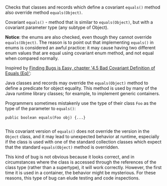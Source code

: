 Checks that classes and records which define a covariant `equals()`
method also override method `equals(Object)`.

Covariant `equals()` - method that is similar to `equals(Object)`, but
with a covariant parameter type (any subtype of Object).

**Notice**: the enums are also checked, even though they cannot override
`equals(Object)`. The reason is to point out that implementing
`equals()` in enums is considered an awful practice: it may cause having
two different enum values that are equal using covariant enum method,
and not equal when compared normally.

Inspired by [Finding Bugs is Easy, chapter '4.5 Bad Covariant Definition
of Equals (Eq)'](https://www.cs.jhu.edu/~daveho/pubs/oopsla2004.pdf):

Java classes and records may override the `equals(Object)` method to
define a predicate for object equality. This method is used by many of
the Java runtime library classes; for example, to implement generic
containers.

Programmers sometimes mistakenly use the type of their class `Foo` as
the type of the parameter to `equals()`:

``` 
public boolean equals(Foo obj) {...}
        
```

This covariant version of `equals()` does not override the version in
the `Object` class, and it may lead to unexpected behavior at runtime,
especially if the class is used with one of the standard collection
classes which expect that the standard `equals(Object)` method is
overridden.

This kind of bug is not obvious because it looks correct, and in
circumstances where the class is accessed through the references of the
class type (rather than a supertype), it will work correctly. However,
the first time it is used in a container, the behavior might be
mysterious. For these reasons, this type of bug can elude testing and
code inspections.
